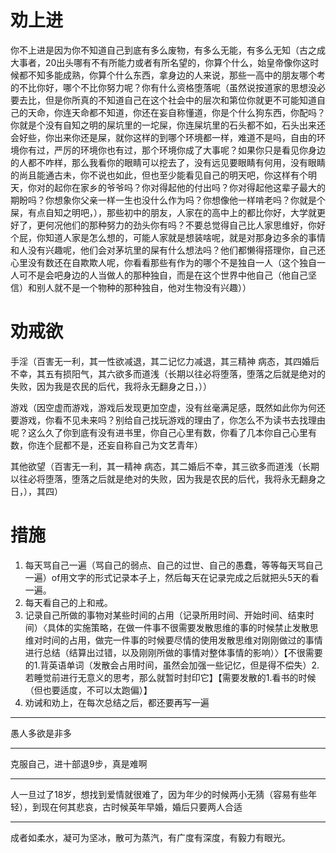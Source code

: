 # 劝上进
你不上进是因为你不知道自己到底有多么废物，有多么无能，有多么无知（古之成大事者，20出头哪有不有所能力或者有所名望的，你算个什么，始皇帝像你这时候都不知多能成熟，你算个什么东西，拿身边的人来说，那些一高中的朋友哪个考的不比你好，哪个不比你努力呢？你有什么资格堕落呢（虽然说按道家的思想没必要去比，但是你所真的不知道自己在这个社会中的层次和第位你就更不可能知道自己的天命，你连天命都不知道，你还在妄自称懂道，你是个什么狗东西，你配吗？你就是个没有自知之明的屎坑里的一坨屎，你连屎坑里的石头都不如，石头出来还会好些，你出来你还是屎，就你这样的到哪个环境都一样，难道不是吗，自由的环境你有过，严厉的环境你也有过，那个环境你成了大事呢？如果你只是看见你身边的人都不咋样，那么我看你的眼睛可以挖去了，没有远见要眼睛有何用，没有眼睛的尚且能通古未，你不说也如此，但也至少能看见自己的明天吧，你这样有个明天，你对的起你在家乡的爷爷吗？你对得起他的付出吗？你对得起他这辈子最大的期盼吗？你想象你父亲一样一生也没什么作为吗？你想像他一样啃老吗？你就是个屎，有点自知之明吧，），那些初中的朋友，人家在的高中上的都比你好，大学就更好了，更何况他们的那种努力的劲头你有吗？不要总觉得自己比人家思维好，你好个屁，你知道人家是怎么想的，可能人家就是想装啥呢，就是对那身边多余的事情和人没有兴趣呢，他们会对茅坑里的屎有什么想法吗？他们都懒得搭理你，自己还心里没有数还在自欺欺人呢，你看看那些有作为的哪个不是独自一人（这个独自一人可不是会吧身边的人当做人的那种独自，而是在这个世界中他自己（他自己坚信）和别人就不是一个物种的那种独自，他对生物没有兴趣））

# 劝戒欲
手淫（百害无一利，其一性欲减退，其二记忆力减退，其三精神 病态，其四婚后不幸，其五有损阳气，其六欲多而道浅（长期以往必将堕落，堕落之后就是绝对的失败，因为我是农民的后代，我将永无翻身之日，））

游戏（因空虚而游戏，游戏后发现更加空虚，没有丝毫满足感，既然如此你为何还要游戏，你看不见未来吗？别给自己找玩游戏的理由了，你怎么不为读书去找理由呢？这么久了你到底有没有进书里，你自己心里有数，你看了几本你自己心里有数，你连个屁都不是，还妄自称自己为文艺青年）

其他欲望（百害无一利，其一精神 病态，其二婚后不幸，其三欲多而道浅（长期以往必将堕落，堕落之后就是绝对的失败，因为我是农民的后代，我将永无翻身之日，），其四）

# 措施
1.  每天骂自己一遍（骂自己的弱点、自己的过世、自己的愚蠢，等等每天骂自己一遍）of用文字的形式记录本子上，然后每天在记录完成之后就把头5天的看一遍。
2.  每天看自己的上和戒。
3.  记录自己所做的事物对某些时间的占用（记录所用时间、开始时间、结束时间）〈具体的实施策略，在做一件事不很需要发散思维的事的时候禁止发散思维对时间的占用，做完一件事的时候要尽情的使用发散思维对刚刚做过的事情进行总结（结算出过错，以及刚刚所做的事情对整体事情的影响）〉【不很需要的1.背英语单词（发散会占用时间，虽然会加强一些记忆，但是得不偿失）2.若睡觉前进行无意义的思考，那么就暂时封印它】【需要发散的1.看书的时候（但也要适度，不可以太跑偏）】
4.  劝诫和劝上，在每次总结之后，都还要再写一遍
___
愚人多欲是非多
___
克服自己，进十部退9步，真是难啊
___
人一旦过了18岁，想找到爱情就很难了，因为年少的时候两小无猜（容易有些年轻），到现在何其悲哀，古时候英年早婚，婚后只要两人合适
___
成者如柔水，凝可为坚冰，散可为蒸汽，有广度有深度，有毅力有眼光。